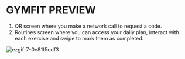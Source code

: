 # GYMFIT PREVIEW
1. QR screen where you make a network call to request a code.
2. Routines screen where you can access your daily plan, interact with each exercise and swipe to mark them as completed.

![ezgif-7-0e81f5cdf3](https://github.com/nahuelterrazas/GYMFIT/assets/82124213/3bacfea2-2df6-48c0-a6c1-3f8474f41494)
